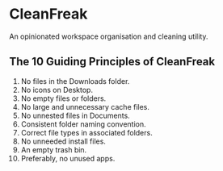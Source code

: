 # CleanFreak

An opinionated workspace organisation and cleaning utility.

## The 10 Guiding Principles of CleanFreak

1. No files in the Downloads folder.
2. No icons on Desktop.
3. No empty files or folders. 
4. No large and unnecessary cache files. 
5. No unnested files in Documents.
6. Consistent folder naming convention.
7. Correct file types in associated folders.
8. No unneeded install files. 
9. An empty trash bin.
10. Preferably, no unused apps.
